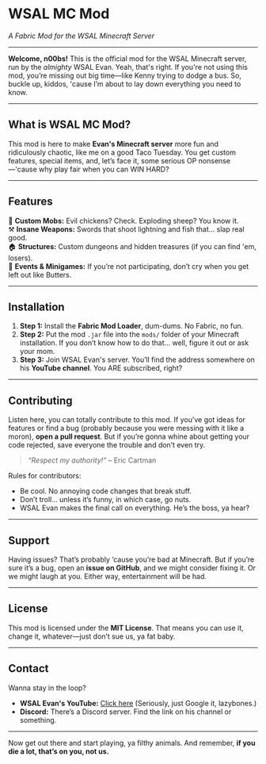 # **WSAL MC Mod**  
_A Fabric Mod for the WSAL Minecraft Server_  

---

**Welcome, n00bs!** This is the official mod for the WSAL Minecraft server, run by the *almighty* WSAL Evan. Yeah, that's right. If you're not using this mod, you’re missing out big time—like Kenny trying to dodge a bus. So, buckle up, kiddos, 'cause I’m about to lay down everything you need to know.  

---

## **What is WSAL MC Mod?**  
This mod is here to make **Evan's Minecraft server** more fun and ridiculously chaotic, like me on a good Taco Tuesday. You get custom features, special items, and, let’s face it, some serious OP nonsense—'cause why play fair when you can WIN HARD?  

---

## **Features**  
🎯 **Custom Mobs:** Evil chickens? Check. Exploding sheep? You know it.   
⚒️ **Insane Weapons:** Swords that shoot lightning and fish that... slap real good.  
🏠 **Structures:** Custom dungeons and hidden treasures (if you can find 'em, losers).  
👑 **Events & Minigames:** If you’re not participating, don’t cry when you get left out like Butters.  

---

## **Installation**  

1. **Step 1:** Install the **Fabric Mod Loader**, dum-dums. No Fabric, no fun.   
2. **Step 2:** Put the mod `.jar` file into the `mods/` folder of your Minecraft installation. If you don’t know how to do that… well, figure it out or ask your mom.   
3. **Step 3:** Join WSAL Evan's server. You’ll find the address somewhere on his **YouTube channel**. You ARE subscribed, right?   

---

## **Contributing**  
Listen here, you can totally contribute to this mod. If you’ve got ideas for features or find a bug (probably because you were messing with it like a moron), **open a pull request**. But if you’re gonna whine about getting your code rejected, save everyone the trouble and don’t even try.  

> _“Respect my authority!”_ – Eric Cartman  
 
Rules for contributors:  
- Be cool. No annoying code changes that break stuff.  
- Don’t troll… unless it’s funny, in which case, go nuts.  
- WSAL Evan makes the final call on everything. He’s the boss, ya hear?  

---

## **Support**  
Having issues? That’s probably ‘cause you’re bad at Minecraft. But if you’re sure it’s a bug, open an **issue on GitHub**, and we might consider fixing it. Or we might laugh at you. Either way, entertainment will be had.  

---

## **License**  
This mod is licensed under the **MIT License**. That means you can use it, change it, whatever—just don’t sue us, ya fat baby.  

---

## **Contact**  
Wanna stay in the loop?  
- **WSAL Evan's YouTube:** [Click here](https://www.youtube.com/@wsalevan) (Seriously, just Google it, lazybones.)  
- **Discord:** There’s a Discord server. Find the link on his channel or something.  

---

Now get out there and start playing, ya filthy animals. And remember, **if you die a lot, that’s on you, not us.**

